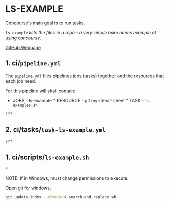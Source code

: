 # LS-EXAMPLE

Concourse's main goal is to run tasks.

`ls-example` _lists the files in a repo - a very simple bare bones example of
using concourse._

[GitHub Webpage](https://jeffdecola.github.io/my-concourse-ci-tasks/)


## 1. ci/`pipeline.yml`

The `pipeline.yml` files pipelines jobs (tasks) together and the resources that each job need.

For this pipeline will shall contain:

* JOBS - ls-example
        * RESOURCE - git my-cheat-sheet
        * TASK - `ls-examples.sh`

```bash
???
```

## 2. ci/tasks/`task-ls-example.yml`

```bash
???
```

## 1. ci/scripts/`ls-example.sh`

```bash
#
```

NOTE: If in Windows, must change permissions to execute.

Open git for windows,

```bash
git update-index --chmod=+x search-and-replace.sh
```
